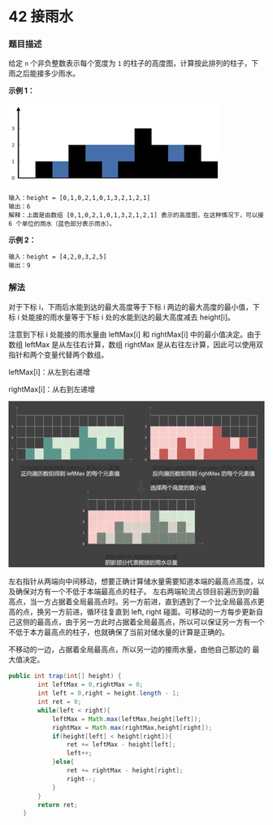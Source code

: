 # 42 接雨水

### 题目描述

给定 `n` 个非负整数表示每个宽度为 `1` 的柱子的高度图，计算按此排列的柱子，下雨之后能接多少雨水。

 

**示例 1：**

![img](https://raw.githubusercontent.com/Quinlan7/pic_cloud/main/img/202409181651691.png)

```
输入：height = [0,1,0,2,1,0,1,3,2,1,2,1]
输出：6
解释：上面是由数组 [0,1,0,2,1,0,1,3,2,1,2,1] 表示的高度图，在这种情况下，可以接 6 个单位的雨水（蓝色部分表示雨水）。 
```

**示例 2：**

```
输入：height = [4,2,0,3,2,5]
输出：9
```

 

### 解法

对于下标 i，下雨后水能到达的最大高度等于下标 i 两边的最大高度的最小值，下标 i 处能接的雨水量等于下标 i 处的水能到达的最大高度减去 height[i]。

注意到下标 i 处能接的雨水量由 leftMax[i] 和 rightMax[i] 中的最小值决定。由于数组 leftMax 是从左往右计算，数组 rightMax 是从右往左计算，因此可以使用双指针和两个变量代替两个数组。

leftMax[i]：从左到右递增

rightMax[i]：从右到左递增

![image-20240918165928163](https://raw.githubusercontent.com/Quinlan7/pic_cloud/main/img/202409181659252.png)



左右指针从两端向中间移动，想要正确计算储水量需要知道本端的最高点高度，以及确保对方有一个不低于本端最高点的柱子。 左右两端轮流占领目前遍历到的最高点，当一方占据着全局最高点时。另一方前进，直到遇到了一个比全局最高点更高的点，换另一方前进，循环往复直到 left, right 碰面。可移动的一方每步更新自己这侧的最高点，由于另一方此时占据着全局最高点，所以可以保证另一方有一个不低于本方最高点的柱子，也就确保了当前对储水量的计算是正确的。

不移动的一边，占据着全局最高点，所以另一边的接雨水量，由他自己那边的 最大值决定。

```java
public int trap(int[] height) {
        int leftMax = 0,rightMax = 0;
        int left = 0,right = height.length - 1;
        int ret = 0;
        while(left < right){
            leftMax = Math.max(leftMax,height[left]);
            rightMax = Math.max(rightMax,height[right]);
            if(height[left] < height[right]){
                ret += leftMax - height[left];
                left++;
            }else{
                ret += rightMax - height[right];
                right--;
            }
        }
        return ret;
    }
```

